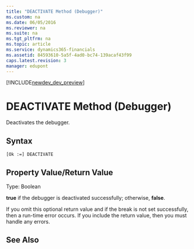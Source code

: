 ```yaml
---
title: "DEACTIVATE Method (Debugger)"
ms.custom: na
ms.date: 06/05/2016
ms.reviewer: na
ms.suite: na
ms.tgt_pltfrm: na
ms.topic: article
ms.service: dynamics365-financials
ms.assetid: 84593610-5a5f-4ad0-bc74-139acaf43f99
caps.latest.revision: 3
manager: edupont
---
```


[!INCLUDE[newdev_dev_preview](../includes/newdev_dev_preview.md)]

# DEACTIVATE Method (Debugger)
Deactivates the debugger.  

## Syntax  

```  
[Ok :=] DEACTIVATE  
```  

## Property Value/Return Value  
 Type: Boolean  

 **true** if the debugger is deactivated successfully; otherwise, **false**.  

 If you omit this optional return value and if the break is not set successfully, then a run-time error occurs. If you include the return value, then you must handle any errors.  

## See Also  
 <!--Links [Activating the Debugger](Activating-the-Debugger.md) -->  
 <!--NAV [ACTIVATE Method \(Debugger\)](devenv-ACTIVATE-Method-Debugger.md)-->

